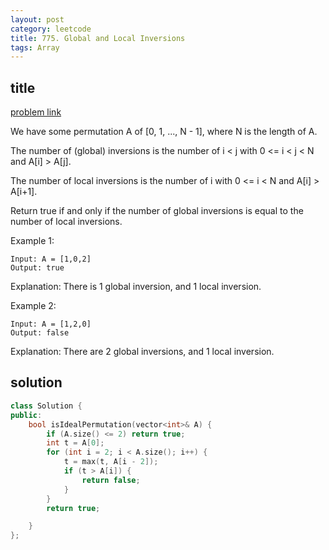 ```yaml
---
layout: post
category: leetcode
title: 775. Global and Local Inversions
tags: Array
---
```


## title
[problem link](https://leetcode.com/problems/global-and-local-inversions)

We have some permutation A of [0, 1, ..., N - 1], where N is the length of A.

The number of (global) inversions is the number of i < j with 0 <= i < j < N and A[i] > A[j].

The number of local inversions is the number of i with 0 <= i < N and A[i] > A[i+1].

Return true if and only if the number of global inversions is equal to the number of local inversions.

Example 1:
	
	Input: A = [1,0,2]
	Output: true

Explanation: There is 1 global inversion, and 1 local inversion.

Example 2:

	Input: A = [1,2,0]
	Output: false

Explanation: There are 2 global inversions, and 1 local inversion.

## solution


```c++
class Solution {
public:
	bool isIdealPermutation(vector<int>& A) {
		if (A.size() <= 2) return true;
		int t = A[0];
		for (int i = 2; i < A.size(); i++) {
			t = max(t, A[i - 2]);
			if (t > A[i]) {
				return false;
			}
		}
		return true;

	}
};
```